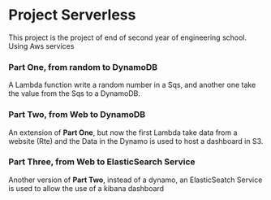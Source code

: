 # Project Serverless

This project is the project of end of second year of engineering school.
Using Aws services

### Part One, from random to DynamoDB 
A Lambda function write a random number in a Sqs, and another one take the value from the Sqs to a DynamoDB.

### Part Two,  from Web to DynamoDB
An extension of **Part One**, but now the first Lambda take data from a website (Rte) and the Data in the Dynamo is used to host a dashboard in S3.

### Part Three, from Web to ElasticSearch Service
Another version of **Part Two**, instead of a dynamo, an ElasticSeatch Service is used to allow the use of a kibana dashboard
